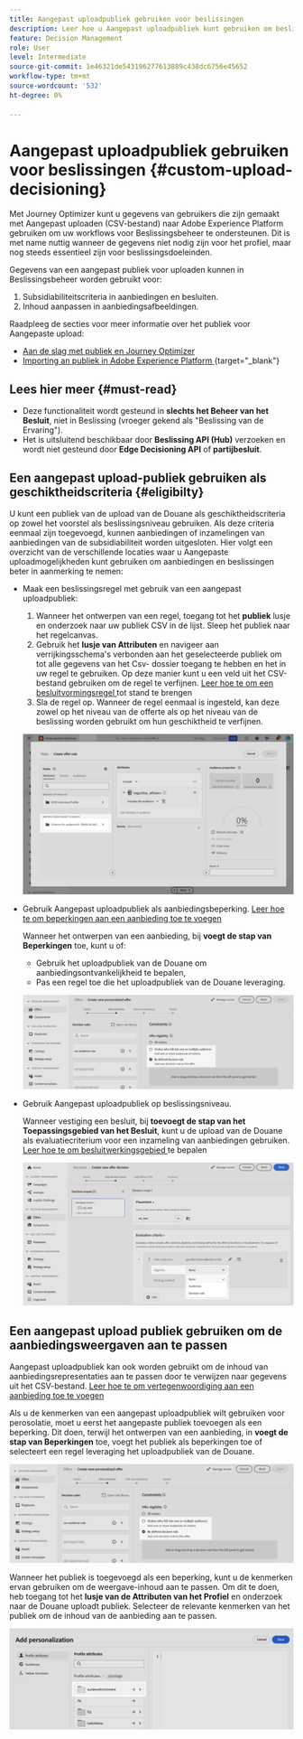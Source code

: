 ```yaml
---
title: Aangepast uploadpubliek gebruiken voor beslissingen
description: Leer hoe u Aangepast uploadpubliek kunt gebruiken om beslissingen te nemen.
feature: Decision Management
role: User
level: Intermediate
source-git-commit: 1e46321de543196277613889c438dc6756e45652
workflow-type: tm+mt
source-wordcount: '532'
ht-degree: 0%

---
```



# Aangepast uploadpubliek gebruiken voor beslissingen {#custom-upload-decisioning}

Met Journey Optimizer kunt u gegevens van gebruikers die zijn gemaakt met Aangepast uploaden (CSV-bestand) naar Adobe Experience Platform gebruiken om uw workflows voor Beslissingsbeheer te ondersteunen. Dit is met name nuttig wanneer de gegevens niet nodig zijn voor het profiel, maar nog steeds essentieel zijn voor beslissingsdoeleinden.

Gegevens van een aangepast publiek voor uploaden kunnen in Beslissingsbeheer worden gebruikt voor:

1. Subsidiabiliteitscriteria in aanbiedingen en besluiten.
2. Inhoud aanpassen in aanbiedingsafbeeldingen.

Raadpleeg de secties voor meer informatie over het publiek voor Aangepaste upload:
* [Aan de slag met publiek en Journey Optimizer](../audience/about-audiences.md)
* [ Importing an publiek in Adobe Experience Platform ](https://experienceleague.adobe.com/en/docs/experience-platform/segmentation/ui/audience-portal#import-audience){target="_blank"} 

## Lees hier meer {#must-read}

* Deze functionaliteit wordt gesteund in **slechts het Beheer van het Besluit**, niet in Beslissing (vroeger gekend als &quot;Beslissing van de Ervaring&quot;).
* Het is uitsluitend beschikbaar door **Beslissing API (Hub)** verzoeken en wordt niet gesteund door **Edge Decisioning API** of **partijbesluit**.
 

## Een aangepast upload-publiek gebruiken als geschiktheidscriteria {#eligibilty}

U kunt een publiek van de upload van de Douane als geschiktheidscriteria op zowel het voorstel als beslissingsniveau gebruiken. Als deze criteria eenmaal zijn toegevoegd, kunnen aanbiedingen of inzamelingen van aanbiedingen van de subsidiabiliteit worden uitgesloten. Hier volgt een overzicht van de verschillende locaties waar u Aangepaste uploadmogelijkheden kunt gebruiken om aanbiedingen en beslissingen beter in aanmerking te nemen:

* Maak een beslissingsregel met gebruik van een aangepast uploadpubliek:

   1. Wanneer het ontwerpen van een regel, toegang tot het **publiek** lusje en onderzoek naar uw publiek CSV in de lijst. Sleep het publiek naar het regelcanvas.
   1. Gebruik het **lusje van Attributen** en navigeer aan verrijkingsschema&#39;s verbonden aan het geselecteerde publiek om tot alle gegevens van het Csv- dossier toegang te hebben en het in uw regel te gebruiken. Op deze manier kunt u een veld uit het CSV-bestand gebruiken om de regel te verfijnen. [ Leer hoe te om een besluitvormingsregel ](../offers/offer-library/creating-decision-rules.md) tot stand te brengen
   1. Sla de regel op. Wanneer de regel eenmaal is ingesteld, kan deze zowel op het niveau van de offerte als op het niveau van de beslissing worden gebruikt om hun geschiktheid te verfijnen.

  ![](assets/csv-rule.png)

* Gebruik Aangepast uploadpubliek als aanbiedingsbeperking. [ Leer hoe te om beperkingen aan een aanbieding toe te voegen ](../offers/offer-library/add-constraints.md)

  Wanneer het ontwerpen van een aanbieding, bij **voegt de stap van Beperkingen** toe, kunt u of:

   * Gebruik het uploadpubliek van de Douane om aanbiedingsontvankelijkheid te bepalen,
   * Pas een regel toe die het uploadpubliek van de Douane leveraging.

  ![](assets/csv-offer.png)

* Gebruik Aangepast uploadpubliek op beslissingsniveau.

  Wanneer vestiging een besluit, bij **toevoegt de stap van het Toepassingsgebied van het Besluit**, kunt u de upload van de Douane als evaluatiecriterium voor een inzameling van aanbiedingen gebruiken. [ Leer hoe te om besluitwerkingsgebied ](../offers/offer-activities/create-offer-activities.md#add-decision-scopes) te bepalen

  ![](assets/csv-decision.png)

## Een aangepast upload publiek gebruiken om de aanbiedingsweergaven aan te passen

Aangepast uploadpubliek kan ook worden gebruikt om de inhoud van aanbiedingsrepresentaties aan te passen door te verwijzen naar gegevens uit het CSV-bestand. [ Leer hoe te om vertegenwoordiging aan een aanbieding toe te voegen ](../offers/offer-library/add-representations.md)

Als u de kenmerken van een aangepast uploadpubliek wilt gebruiken voor perosolatie, moet u eerst het aangepaste publiek toevoegen als een beperking. Dit doen, terwijl het ontwerpen van een aanbieding, in **voegt de stap van Beperkingen** toe, voegt het publiek als beperkingen toe of selecteert een regel leveraging het uploadpubliek van de Douane.

![](assets/csv-offer.png)

Wanneer het publiek is toegevoegd als een beperking, kunt u de kenmerken ervan gebruiken om de weergave-inhoud aan te passen. Om dit te doen, heb toegang tot het **lusje van de Attributen van het Profiel** en onderzoek naar de Douane uploadt publiek. Selecteer de relevante kenmerken van het publiek om de inhoud van de aanbieding aan te passen.

![](assets/csv-perso.png)
